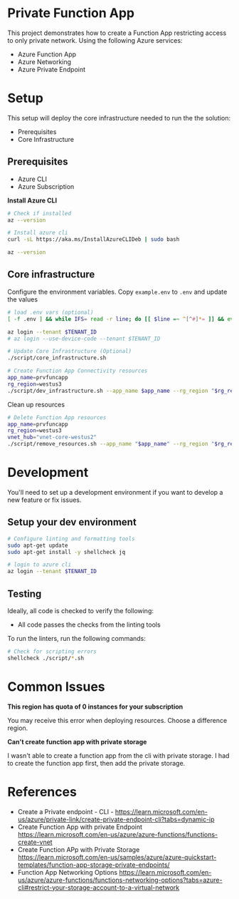 # Private Function App

This project demonstrates how to create a Function App restricting access to only private network. Using the following Azure services:

- Azure Function App
- Azure Networking
- Azure Private Endpoint

# Setup

This setup will deploy the core infrastructure needed to run the the solution:

- Prerequisites
- Core Infrastructure

## Prerequisites

- Azure CLI
- Azure Subscription

**Install Azure CLI**

```bash
# Check if installed
az --version

# Install azure cli
curl -sL https://aka.ms/InstallAzureCLIDeb | sudo bash

az --version
```

## Core infrastructure

Configure the environment variables. Copy `example.env` to `.env` and update the values

```bash
# load .env vars (optional)
[ -f .env ] && while IFS= read -r line; do [[ $line =~ ^[^#]*= ]] && eval "export $line"; done < .env

az login --tenant $TENANT_ID
# az login --use-device-code --tenant $TENANT_ID

# Update Core Infrastructure (Optional)
./script/core_infrastructure.sh

# Create Function App Connectivity resources
app_name=prvfuncapp
rg_region=westus3
./script/dev_infrastructure.sh --app_name $app_name --rg_region "$rg_region"
```

Clean up resources
    
```bash
# Delete Function App resources
app_name=prvfuncapp
rg_region=westus3
vnet_hub="vnet-core-westus2"
./script/remove_resources.sh --app_name "$app_name" --rg_region "$rg_region" --vnet_hub "$vnet_hub"
``` 

# Development

You'll need to set up a development environment if you want to develop a new feature or fix issues.

## Setup your dev environment

```bash
# Configure linting and formatting tools
sudo apt-get update
sudo apt-get install -y shellcheck jq

# login to azure cli
az login --tenant $TENANT_ID
```

## Testing

Ideally, all code is checked to verify the following:

- All code passes the checks from the linting tools

To run the linters, run the following commands:

```bash
# Check for scripting errors
shellcheck ./script/*.sh
```

# Common Issues

**This region has quota of 0 instances for your subscription**

You may receive this error when deploying resources. Choose a difference region.

**Can't create function app with private storage**

I wasn't able to create a function app from the cli with private storage. I had to create the function app first, then add the private storage.

# References
* Create a Private endpoint - CLI - https://learn.microsoft.com/en-us/azure/private-link/create-private-endpoint-cli?tabs=dynamic-ip
* Create Function App with private Endpoint https://learn.microsoft.com/en-us/azure/azure-functions/functions-create-vnet
* Create Function APp with Private Storage https://learn.microsoft.com/en-us/samples/azure/azure-quickstart-templates/function-app-storage-private-endpoints/
* Function App Networking Options https://learn.microsoft.com/en-us/azure/azure-functions/functions-networking-options?tabs=azure-cli#restrict-your-storage-account-to-a-virtual-network
